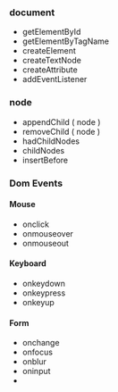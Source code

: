 ### document
- getElementById
- getElementByTagName
- createElement
- createTextNode
- createAttribute
- addEventListener


### node
- appendChild ( node )
- removeChild ( node )
- hadChildNodes
- childNodes
- insertBefore


### Dom Events
#### Mouse
- onclick
- onmouseover
- onmouseout
 
#### Keyboard
- onkeydown
- onkeypress
- onkeyup


#### Form
- onchange
- onfocus
- onblur
- oninput
- 
